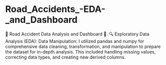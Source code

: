 # Road_Accidents_-EDA-_and_Dashboard
🚗 Road Accident Data Analysis and Dashboard 🚗.  🔍 Exploratory Data Analysis (EDA):  Data Manipulation: I utilized pandas and numpy for comprehensive data cleaning, transformation, and manipulation to prepare the dataset for in-depth analysis. This included handling missing values, correcting data types, and creating new derived columns.

